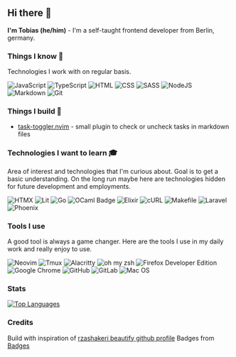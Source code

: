 ## Hi there 👋

**I'm Tobias (he/him)** - I'm a self-taught frontend developer from Berlin, germany.

### Things I know 📖

Technologies I work with on regular basis.

![JavaScript](https://img.shields.io/badge/javascript-%23323330.svg?style=for-the-badge&logo=javascript&logoColor=%23F7DF1E) ![TypeScript](https://img.shields.io/badge/typescript-%23007ACC.svg?style=for-the-badge&logo=typescript&logoColor=white) ![HTML](https://img.shields.io/badge/html-%23E34F26.svg?style=for-the-badge) ![CSS](https://img.shields.io/badge/css-%231572B6.svg?style=for-the-badge) ![SASS](https://img.shields.io/badge/SASS-hotpink.svg?style=for-the-badge&logo=SASS&logoColor=white) ![NodeJS](https://img.shields.io/badge/node.js-6DA55F?style=for-the-badge&logo=node.js&logoColor=white) ![Markdown](https://img.shields.io/badge/markdown-%23000000.svg?style=for-the-badge&logo=markdown&logoColor=white) ![Git](https://img.shields.io/badge/git-%23F05033.svg?style=for-the-badge&logo=git&logoColor=white)

### Things I build 🚧

* [task-toggler.nvim](https://github.com/BoaPi/task-toggler.nvim) - small plugin to check or uncheck tasks in markdown files

### Technologies I want to learn 🎓 

Area of interest and technologies that I'm curious about. Goal is to get a basic understanding. On the long run maybe here are technologies hidden for future development and employments.

![HTMX](https://img.shields.io/badge/htmx-%23E34F26.svg?style=for-the-badge) ![Lit](https://img.shields.io/badge/lit-%23324FFF.svg?style=for-the-badge) ![Go](https://img.shields.io/badge/go-%2300ADD8.svg?style=for-the-badge&logo=go&logoColor=white) ![OCaml Badge](https://img.shields.io/badge/OCaml-EC6813?logo=ocaml&logoColor=fff&style=for-the-badge) ![Elixir](https://img.shields.io/badge/elixir-%234B275F.svg?style=for-the-badge&logo=elixir&logoColor=white) ![cURL](https://img.shields.io/badge/cURL-%230C5D8E.svg?style=for-the-badge) ![Makefile](https://img.shields.io/badge/makefile-%23121011.svg?style=for-the-badge&logo=gnu-bash&logoColor=white) ![Laravel](https://img.shields.io/badge/laravel-%23FF2D20.svg?style=for-the-badge&logo=laravel&logoColor=white) ![Phoenix](https://img.shields.io/badge/swift-ff7061?style=for-the-badge&logo=swift&logoColor=white)

### Tools I use

A good tool is always a game changer. Here are the tools I use in my daily work and really enjoy to use.

![Neovim](https://img.shields.io/badge/NeoVim-%2357A143.svg?&style=for-the-badge&logo=neovim&logoColor=white) ![Tmux](https://img.shields.io/badge/Tmux-000.svg?style=for-the-badge&logo=gnu-bash&logoColor=6BE44E) ![Alacritty](https://img.shields.io/badge/alacritty-F46D01?style=for-the-badge&logo=alacritty&logoColor=white) ![oh my zsh](https://img.shields.io/badge/oh%20my%20ZSH-000.svg?style=for-the-badge&logo=gnu-bash&logoColor=6BE44E) ![Firefox Developer Edition](https://img.shields.io/badge/Firefox%20Developer%20Edition-2554c4?style=for-the-badge&logo=Firefox-Browser&logoColor=white) ![Google Chrome](https://img.shields.io/badge/Google%20Chrome-4285F4?style=for-the-badge&logo=GoogleChrome&logoColor=white) ![GitHub](https://img.shields.io/badge/github-%23121011.svg?style=for-the-badge&logo=github&logoColor=white) ![GitLab](https://img.shields.io/badge/gitlab-%23181717.svg?style=for-the-badge&logo=gitlab&logoColor=white) ![Mac OS](https://img.shields.io/badge/mac%20os-000000?style=for-the-badge&logo=macos&logoColor=F0F0F0)

### Stats

[![Top Languages](https://github-readme-stats.vercel.app/api/top-langs/?username=BoaPi&hide=rust&langs_count=10&card_width=250&bg_color=232325&title_color=18e3c8&text_color=ff00f1&border_radius=10)](https://github.com/anuraghazra/github-readme-stats)

### Credits
Build with inspiration of [rzashakeri beautify github profile](https://github.com/rzashakeri/beautify-github-profile)
Badges from [Badges](https://github.com/Ileriayo/markdown-badges)
